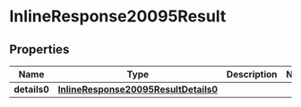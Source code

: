 # InlineResponse20095Result

## Properties
Name | Type | Description | Notes
------------ | ------------- | ------------- | -------------
**details0** | [**InlineResponse20095ResultDetails0**](InlineResponse20095ResultDetails0.md) |  | 
